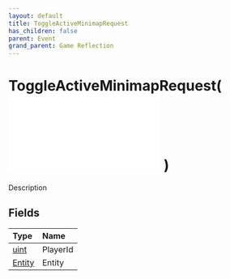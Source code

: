 ```yaml
---
layout: default
title: ToggleActiveMinimapRequest
has_children: false
parent: Event
grand_parent: Game Reflection
---
```

# ToggleActiveMinimapRequest( ![ EntityEventBase ](/game-reflection/events/entity_event_base.md) )
Description 

## Fields
| Type | Name |
|:-------------|:--------------|
| [uint](/game-reflection/components/uint.md) | PlayerId |
| [Entity](/game-reflection/classes/entity.md) | Entity |
